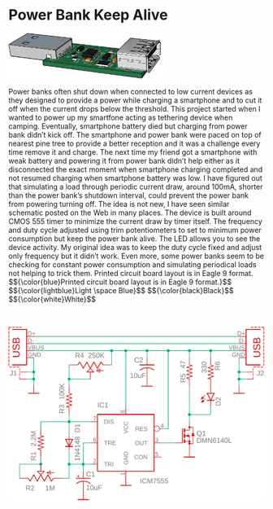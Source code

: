 Power Bank Keep Alive
==========================================
<p align="left"><img src="images/device.png" width="300"/></p>
Power banks often shut down when connected to low current devices as they designed to provide a power while charging a smartphone and to cut it off when the current drops below the threshold. This project started when I wanted to power up my smartfone acting as tethering device when camping. Eventually, smartphone battery died but charging from power bank didn’t kick off. The smartphone and power bank were paced on top of nearest pine tree to provide a better reception and it was a challenge every time remove it and charge. The next time my friend got a smartphone with weak battery and powering it from power bank didn’t help either as it disconnected the exact moment when smartphone charging completed and not resumed charging when smartphone battery was low. I have figured out that simulating a load through periodic current draw, around 100mA, shorter than the power bank’s shutdown interval, could prevent the power bank from powering turning off. The idea is not new, I have seen similar schematic posted on the Web in many places. The device is built around CMOS 555 timer to minimize the current draw by timer itself. The frequency and duty cycle adjusted using trim potentiometers to set to minimum power consumption but keep the power bank alive. The LED allows you to see the device activity. My original idea was to keep the duty cycle fixed and adjust only frequency but it didn’t work. Even more, some power banks seem to be checking for constant power consumption and simulating periodical loads not helping to trick them. Printed circuit board layout is in Eagle 9 format.
$${\color{blue}Printed circuit board layout is in Eagle 9 format.}$$
$${\color{lightblue}Light \space Blue}$$
$${\color{black}Black}$$
$${\color{white}White}$$
<p>&nbsp;</p>
<p align="left"><img src="images/schematic.png" width="700"/></p>